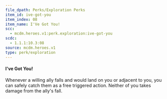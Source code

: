 ```yaml
---
file_dpath: Perks/Exploration Perks
item_id: ive-got-you
item_index: 08
item_name: I'Ve Got You!
scc:
  - mcdm.heroes.v1:perk.exploration:ive-got-you
scdc:
  - 1.1.1:10.3:08
source: mcdm.heroes.v1
type: perk/exploration
---
```


#### I've Got You!

Whenever a willing ally falls and would land on you or adjacent to you, you can safely catch them as a free triggered action. Neither of you takes damage from the ally's fall.
